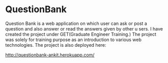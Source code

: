 # QuestionBank
Question Bank is a web application on which user can ask or post a question and also answer or read the answers given by other u
sers. I have created the project under GET(Graduate Engineer Training.)
The project was solely for training purpose as an introduction to various web technologies. 
The project is also deployed here:

http://questionbank-ankit.herokuapp.com/
